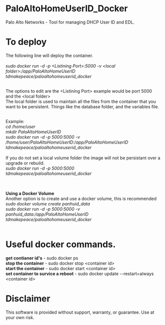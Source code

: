 # PaloAltoHomeUserID_Docker
Palo Alto Networks - Tool for managing DHCP User ID and EDL.

# To deploy
The following line will deploy the container.<br><br>
_sudo docker run -d -p \<Listining Port\>:5000 -v \<local folder\>:/app/PaloAltoHomeUserID tdmakepeace/paloaltohomeuserid_docker_<br><br>

The options to edit are the \<Listining Port\> example would be port 5000 and the \<local folder\> <br>
The local folder is used to maintain all the files from the container that you want to be persistent. 
Things like the database folder, and the variables file.<br><br>

Example: <br>
_cd /home/user_<br>
_mkdir PaloAltoHomeUserID_<br>
_sudo docker run -d -p 5000:5000 -v /home/user/PaloAltoHomeUserID:/app/PaloAltoHomeUserID tdmakepeace/paloaltohomeuserid_docker_<br>
<br>
If you do not set a local volume folder the image will not be persistant over a upgrade or rebuild.<br>
_sudo docker run -d -p 5000:5000 tdmakepeace/paloaltohomeuserid_docker_<br>

<br><br>
**Using a Docker Volume** <br>
Another option is to create and use a docker volume, this is recommended<br>
_sudo docker volume create panhuid_data_<br>
_sudo docker run -d -p 5000:5000 -v panhuid_data:/app/PaloAltoHomeUserID tdmakepeace/paloaltohomeuserid_docker_<br>
<br>

# Useful docker commands.

**get contianer id's**  - sudo docker ps<br>
**stop the container** - sudo docker stop \<container id\><br>
**start the container** - sudo docker start \<container id\><br>
**set container to survice a reboot** - sudo docker update --restart=always \<container id\><br>


# Disclaimer
This software is provided without support, warranty, or guarantee. Use at your own risk.
